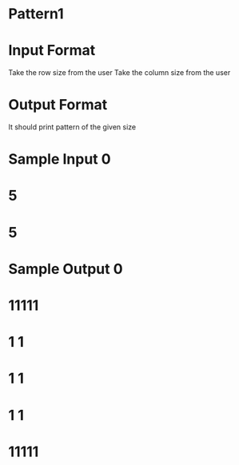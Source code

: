 # Pattern1

# Input Format

Take the row size from the user
Take the column size from the user

# Output Format

It should print pattern of the given size

# Sample Input 0

# 5
# 5


# Sample Output 0

# 11111
# 1   1
# 1   1
# 1   1
# 11111
